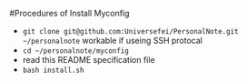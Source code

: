 #Procedures of Install Myconfig

* `git clone git@github.com:Universefei/PersonalNote.git ~/personalnote` workable if useing SSH protocal
* `cd ~/personalnote/myconfig`
* read this README specification file
* `bash install.sh`

